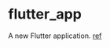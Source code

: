 # flutter_app

A new Flutter application.
[ref](https://codelabs.developers.google.com/codelabs/first-flutter-app-pt2/#8)
